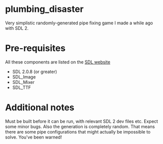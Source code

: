 # plumbing_disaster
Very simplistic randomly-generated pipe fixing game I made a while ago with SDL 2.

# Pre-requisites
All these components are listed on the [SDL website](https://www.libsdl.org/download-2.0.php)
* SDL 2.0.8 (or greater)
* SDL_Image
* SDL_Mixer
* SDL_TTF

# Additional notes
Must be built before it can be run, with relevant SDL 2 dev files etc. Expect some minor bugs. Also the generation is completely random. That means there are some pipe configurations that might actually be impossible to solve. You've been warned!
